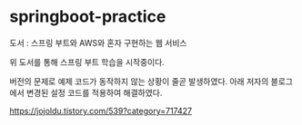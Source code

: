 # springboot-practice

도서 : 스프링 부트와 AWS와 혼자 구현하는 웹 서비스

위 도서를 통해 스프링 부트 학습을 시작중이다.

버전의 문제로 예제 코드가 동작하지 않는 상황이 줄곧 발생하였다.
아래 저자의 블로그에서 변경된 설정 코드를 적용하여 해결하였다.

https://jojoldu.tistory.com/539?category=717427
